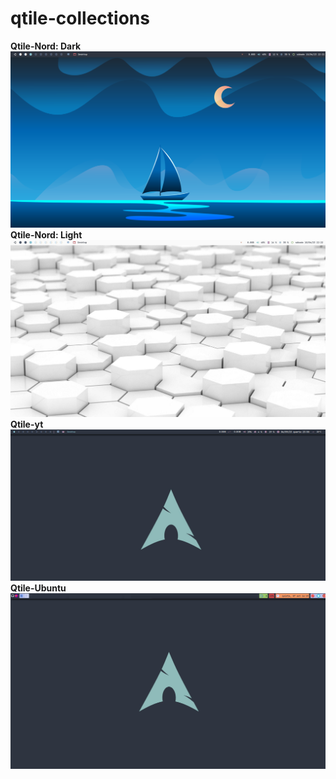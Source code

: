 # qtile-collections

**Qtile-Nord: Dark**
![Preview](https://raw.githubusercontent.com/amonetlol/qtile-nord/19a608a17c9bc9b77a74c999cf0a4ffba0d22676/preview/preview-dark.png)
**Qtile-Nord: Light**
![Preview](https://raw.githubusercontent.com/amonetlol/qtile-nord/19a608a17c9bc9b77a74c999cf0a4ffba0d22676/preview/preview-light.png)
**Qtile-yt**
![Preview](https://raw.githubusercontent.com/amonetlol/qtile-yt/f2fd4d289ef448c70760d5dca76d007c6d0d3653/preview/preview.png)
**Qtile-Ubuntu**
![Preview](https://raw.githubusercontent.com/amonetlol/qtile-ubuntu/main/preview/qtile-ubuntu.png)
